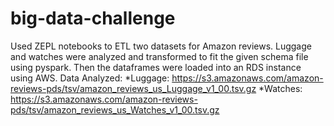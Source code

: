# big-data-challenge
Used ZEPL notebooks to ETL two datasets for Amazon reviews. Luggage and watches were analyzed and transformed to fit the given schema file using pyspark. Then the dataframes were loaded into an RDS instance using AWS.
Data Analyzed:
*Luggage: https://s3.amazonaws.com/amazon-reviews-pds/tsv/amazon_reviews_us_Luggage_v1_00.tsv.gz
*Watches: https://s3.amazonaws.com/amazon-reviews-pds/tsv/amazon_reviews_us_Watches_v1_00.tsv.gz
